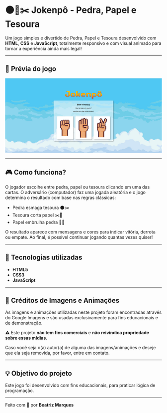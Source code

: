 # 🌑📄✂️ Jokenpô - Pedra, Papel e Tesoura

Um jogo simples e divertido de Pedra, Papel e Tesoura desenvolvido com **HTML**, **CSS** e **JavaScript**, totalmente responsivo e com visual animado para tornar a experiência ainda mais legal!

---

## 📸 Prévia do jogo

![Jokenpô](./assets/inicio.png)

---

## 🎮 Como funciona?

O jogador escolhe entre pedra, papel ou tesoura clicando em uma das cartas. O adversário (computador) faz uma jogada aleatória e o jogo determina o resultado com base nas regras clássicas:

- Pedra esmaga tesoura 🌑✂️  
- Tesoura corta papel ✂️📄  
- Papel embrulha pedra 📄🌑  

O resultado aparece com mensagens e cores para indicar vitória, derrota ou empate. Ao final, é possível continuar jogando quantas vezes quiser!

---

## 🧪 Tecnologias utilizadas

- **HTML5**
- **CSS3**
- **JavaScript**

---

## 📸 Créditos de Imagens e Animações

As imagens e animações utilizadas neste projeto foram encontradas através do Google Imagens e são usadas exclusivamente para fins educacionais e de demonstração.

⚠️ Este projeto **não tem fins comerciais** e **não reivindica propriedade sobre essas mídias**.

Caso você seja o(a) autor(a) de alguma das imagens/animações e deseje que ela seja removida, por favor, entre em contato.

---

## 💡 Objetivo do projeto

Este jogo foi desenvolvido com fins educacionais, para praticar lógica de programação.

---

Feito com 🧡 por **Beatriz Marques**

